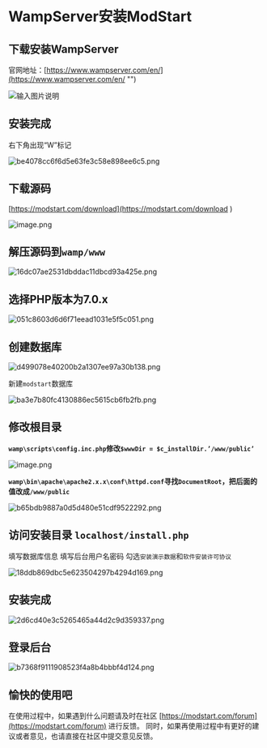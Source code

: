 # WampServer安装ModStart

## 下载安装WampServer

官网地址：[https://www.wampserver.com/en/](https://www.wampserver.com/en/ "")

![输入图片说明](https://ms-assets.modstart.com/data/image/2022/01/12/54893_yf0z_6718.png)

## 安装完成

右下角出现“W”标记

![be4078cc6f6d5e63fe3c58e898ee6c5.png](https://mz-assets.tecmz.com/data/image/2022/01/12/56656_dcoq_9128.png)

## 下载源码

[https://modstart.com/download](https://modstart.com/download )

![image.png](https://mz-assets.tecmz.com/data/image/2022/01/12/57008_lxym_6652.png)

## 解压源码到`wamp/www`

![16dc07ae2531dbddac11dbcd93a425e.png](https://mz-assets.tecmz.com/data/image/2022/01/13/35013_nxwa_2028.png)

## 选择PHP版本为7.0.x

![051c8603d6d6f71eead1031e5f5c051.png](https://mz-assets.tecmz.com/data/image/2022/01/13/35178_ooex_4586.png)

## 创建数据库

![d499078e40200b2a1307ee97a30b138.png](https://mz-assets.tecmz.com/data/image/2022/01/13/35235_zetw_7974.png)

新建`modstart`数据库

![ba3e7b80fc4130886ec5615cb6fb2fb.png](https://mz-assets.tecmz.com/data/image/2022/01/13/35297_p633_4417.png)

## 修改根目录

**`wamp\scripts\config.inc.php`修改`$wwwDir = $c_installDir.’/www/public’`**


![image.png](https://mz-assets.tecmz.com/data/image/2022/01/13/35754_nbxj_4477.png)


**`wamp\bin\apache\apache2.x.x\conf\httpd.conf`寻找`DocumentRoot`，把后面的值改成`/www/public`**


![b65bdb9887a0d5d480e51cdf9522292.png](https://mz-assets.tecmz.com/data/image/2022/01/13/35718_pfni_2742.png)

## 访问安装目录 `localhost/install.php`

填写数据库信息
填写后台用户名密码
勾选`安装演示数据`和`软件安装许可协议`

![18ddb869dbc5e623504297b4294d169.png](https://mz-assets.tecmz.com/data/image/2022/01/13/35925_ptm2_8379.png)

## 安装完成

![2d6cd40e3c5265465a44d2c9d359337.png](https://mz-assets.tecmz.com/data/image/2022/01/13/36016_e541_9588.png)

## 登录后台

![b7368f9111908523f4a8b4bbbf4d124.png](https://mz-assets.tecmz.com/data/image/2022/01/13/36026_pxts_1485.png)

## 愉快的使用吧

在使用过程中，如果遇到什么问题请及时在社区 [https://modstart.com/forum](https://modstart.com/forum) 进行反馈。
同时，如果再使用过程中有更好的建议或者意见，也请直接在社区中提交意见反馈。